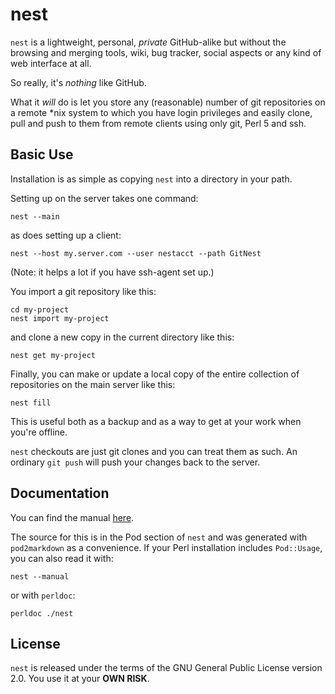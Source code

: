 # nest

`nest` is a lightweight, personal, *private* GitHub-alike but without
the browsing and merging tools, wiki, bug tracker, social aspects or
any kind of web interface at all.

So really, it's *nothing* like GitHub.

What it *will* do is let you store any (reasonable) number of git
repositories on a remote *nix system to which you have login
privileges and easily clone, pull and push to them from remote clients
using only git, Perl 5 and ssh.

## Basic Use

Installation is as simple as copying `nest` into a directory in your
path.

Setting up on the server takes one command:

    nest --main

as does setting up a client:

    nest --host my.server.com --user nestacct --path GitNest

(Note: it helps a lot if you have ssh-agent set up.)

You import a git repository like this:

    cd my-project
    nest import my-project

and clone a new copy in the current directory like this:

    nest get my-project

Finally, you can make or update a local copy of the entire collection
of repositories on the main server like this:

    nest fill

This is useful both as a backup and as a way to get at your work when
you're offline.

`nest` checkouts are just git clones and you can treat them as such.
An ordinary `git push` will push your changes back to the server.

## Documentation

You can find the manual [here](nest-manpage.md).

The source for this is in the Pod section of `nest` and was generated
with `pod2markdown` as a convenience.  If your Perl installation
includes `Pod::Usage`, you can also read it with:

    nest --manual

or with `perldoc`:

    perldoc ./nest

## License

`nest` is released under the terms of the GNU General Public License
version 2.0.  You use it at your **OWN RISK**.




